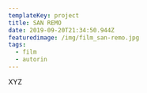 ```yaml
---
templateKey: project
title: SAN REMO
date: 2019-09-20T21:34:50.944Z
featuredimage: /img/film_san-remo.jpg
tags:
  - film
  - autorin
---
```

XYZ

